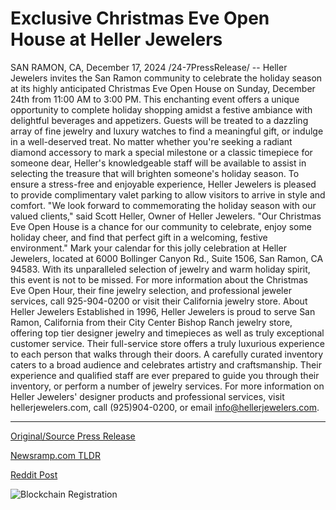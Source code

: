# Exclusive Christmas Eve Open House at Heller Jewelers

SAN RAMON, CA, December 17, 2024 /24-7PressRelease/ -- Heller Jewelers invites the San Ramon community to celebrate the holiday season at its highly anticipated Christmas Eve Open House on Sunday, December 24th from 11:00 AM to 3:00 PM. This enchanting event offers a unique opportunity to complete holiday shopping amidst a festive ambiance with delightful beverages and appetizers.  Guests will be treated to a dazzling array of fine jewelry and luxury watches to find a meaningful gift, or indulge in a well-deserved treat. No matter whether you're seeking a radiant diamond accessory to mark a special milestone or a classic timepiece for someone dear, Heller's knowledgeable staff will be available to assist in selecting the treasure that will brighten someone's holiday season.  To ensure a stress-free and enjoyable experience, Heller Jewelers is pleased to provide complimentary valet parking to allow visitors to arrive in style and comfort.  "We look forward to commemorating the holiday season with our valued clients," said Scott Heller, Owner of Heller Jewelers. "Our Christmas Eve Open House is a chance for our community to celebrate, enjoy some holiday cheer, and find that perfect gift in a welcoming, festive environment."  Mark your calendar for this jolly celebration at Heller Jewelers, located at 6000 Bollinger Canyon Rd., Suite 1506, San Ramon, CA 94583. With its unparalleled selection of jewelry and warm holiday spirit, this event is not to be missed. For more information about the Christmas Eve Open Hour, their fine jewelry selection, and professional jeweler services, call 925-904-0200 or visit their California jewelry store.  About Heller Jewelers  Established in 1996, Heller Jewelers is proud to serve San Ramon, California from their City Center Bishop Ranch jewelry store, offering top tier designer jewelry and timepieces as well as truly exceptional customer service. Their full-service store offers a truly luxurious experience to each person that walks through their doors. A carefully curated inventory caters to a broad audience and celebrates artistry and craftsmanship. Their experience and qualified staff are ever prepared to guide you through their inventory, or perform a number of jewelry services. For more information on Heller Jewelers' designer products and professional services, visit hellerjewelers.com, call (925)904-0200, or email info@hellerjewelers.com. 

---

[Original/Source Press Release](https://www.24-7pressrelease.com/press-release/517102/exclusive-christmas-eve-open-house-at-heller-jewelers)
                    

[Newsramp.com TLDR](https://newsramp.com/curated-news/heller-jewelers-hosts-christmas-eve-open-house-for-festive-holiday-shopping/b6c47a71aa61176b4c5c17b0f6991000) 

 



[Reddit Post](https://www.reddit.com/r/Lifestyle_Culture/comments/1hghkbj/heller_jewelers_hosts_christmas_eve_open_house/) 



![Blockchain Registration](https://cdn.newsramp.app/24-7PressRelease/qrcode/2412/17/herb5ils.webp)